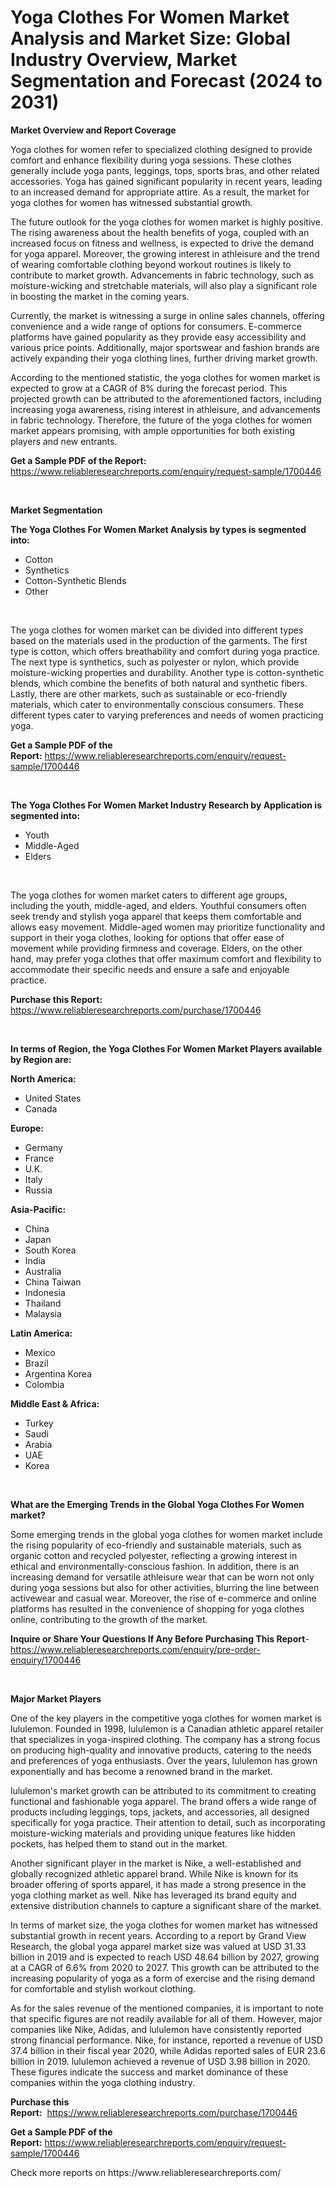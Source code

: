<p><h1>Yoga Clothes For Women Market Analysis and Market Size: Global Industry Overview, Market Segmentation and Forecast (2024 to 2031)</h1></p><p><strong>Market Overview and Report Coverage</strong></p>
<p><p>Yoga clothes for women refer to specialized clothing designed to provide comfort and enhance flexibility during yoga sessions. These clothes generally include yoga pants, leggings, tops, sports bras, and other related accessories. Yoga has gained significant popularity in recent years, leading to an increased demand for appropriate attire. As a result, the market for yoga clothes for women has witnessed substantial growth.</p><p>The future outlook for the yoga clothes for women market is highly positive. The rising awareness about the health benefits of yoga, coupled with an increased focus on fitness and wellness, is expected to drive the demand for yoga apparel. Moreover, the growing interest in athleisure and the trend of wearing comfortable clothing beyond workout routines is likely to contribute to market growth. Advancements in fabric technology, such as moisture-wicking and stretchable materials, will also play a significant role in boosting the market in the coming years.</p><p>Currently, the market is witnessing a surge in online sales channels, offering convenience and a wide range of options for consumers. E-commerce platforms have gained popularity as they provide easy accessibility and various price points. Additionally, major sportswear and fashion brands are actively expanding their yoga clothing lines, further driving market growth.</p><p>According to the mentioned statistic, the yoga clothes for women market is expected to grow at a CAGR of 8% during the forecast period. This projected growth can be attributed to the aforementioned factors, including increasing yoga awareness, rising interest in athleisure, and advancements in fabric technology. Therefore, the future of the yoga clothes for women market appears promising, with ample opportunities for both existing players and new entrants.</p></p>
<p><strong>Get a Sample PDF of the Report:</strong> <a href="https://www.reliableresearchreports.com/enquiry/request-sample/1700446">https://www.reliableresearchreports.com/enquiry/request-sample/1700446</a></p>
<p>&nbsp;</p>
<p><strong>Market Segmentation</strong></p>
<p><strong>The Yoga Clothes For Women Market Analysis by types is segmented into:</strong></p>
<p><ul><li>Cotton</li><li>Synthetics</li><li>Cotton-Synthetic Blends</li><li>Other</li></ul></p>
<p>&nbsp;</p>
<p><p>The yoga clothes for women market can be divided into different types based on the materials used in the production of the garments. The first type is cotton, which offers breathability and comfort during yoga practice. The next type is synthetics, such as polyester or nylon, which provide moisture-wicking properties and durability. Another type is cotton-synthetic blends, which combine the benefits of both natural and synthetic fibers. Lastly, there are other markets, such as sustainable or eco-friendly materials, which cater to environmentally conscious consumers. These different types cater to varying preferences and needs of women practicing yoga.</p></p>
<p><strong>Get a Sample PDF of the Report:</strong>&nbsp;<a href="https://www.reliableresearchreports.com/enquiry/request-sample/1700446">https://www.reliableresearchreports.com/enquiry/request-sample/1700446</a></p>
<p>&nbsp;</p>
<p><strong>The Yoga Clothes For Women Market Industry Research by Application is segmented into:</strong></p>
<p><ul><li>Youth</li><li>Middle-Aged</li><li>Elders</li></ul></p>
<p>&nbsp;</p>
<p><p>The yoga clothes for women market caters to different age groups, including the youth, middle-aged, and elders. Youthful consumers often seek trendy and stylish yoga apparel that keeps them comfortable and allows easy movement. Middle-aged women may prioritize functionality and support in their yoga clothes, looking for options that offer ease of movement while providing firmness and coverage. Elders, on the other hand, may prefer yoga clothes that offer maximum comfort and flexibility to accommodate their specific needs and ensure a safe and enjoyable practice.</p></p>
<p><strong>Purchase this Report:</strong>&nbsp; <a href="https://www.reliableresearchreports.com/purchase/1700446">https://www.reliableresearchreports.com/purchase/1700446</a></p>
<p>&nbsp;</p>
<p><strong>In terms of Region, the Yoga Clothes For Women Market Players available by Region are:</strong></p>
<p>
    <p> <strong> North America: </strong>
        <ul>
            <li>United States</li>
            <li>Canada</li>
        </ul>
        </p> 
    <p> <strong> Europe: </strong>
        <ul>
            <li>Germany</li>
            <li>France</li>
            <li>U.K.</li>
            <li>Italy</li>
            <li>Russia</li>
        </ul>
        </p> 
    <p> <strong> Asia-Pacific: </strong>
        <ul>
            <li>China</li>
            <li>Japan</li>
            <li>South Korea</li>
            <li>India</li>
            <li>Australia</li>
            <li>China Taiwan</li>
            <li>Indonesia</li>
            <li>Thailand</li>
            <li>Malaysia</li>
        </ul>
        </p> 
    <p> <strong> Latin America: </strong>
        <ul>
            <li>Mexico</li>
            <li>Brazil</li>
            <li>Argentina Korea</li>
            <li>Colombia</li>
        </ul>
        </p> 
    <p> <strong> Middle East & Africa: </strong>
        <ul>
            <li>Turkey</li>
            <li>Saudi</li>
            <li>Arabia</li>
            <li>UAE</li>
            <li>Korea</li>
        </ul>
    </p>
    </p>
<p>&nbsp;</p>
<p><strong>What are the Emerging Trends in the Global Yoga Clothes For Women market?</strong></p>
<p><p>Some emerging trends in the global yoga clothes for women market include the rising popularity of eco-friendly and sustainable materials, such as organic cotton and recycled polyester, reflecting a growing interest in ethical and environmentally-conscious fashion. In addition, there is an increasing demand for versatile athleisure wear that can be worn not only during yoga sessions but also for other activities, blurring the line between activewear and casual wear. Moreover, the rise of e-commerce and online platforms has resulted in the convenience of shopping for yoga clothes online, contributing to the growth of the market.</p></p>
<p><strong>Inquire or Share Your Questions If Any Before Purchasing This Report</strong>- <a href="https://www.reliableresearchreports.com/enquiry/pre-order-enquiry/1700446">https://www.reliableresearchreports.com/enquiry/pre-order-enquiry/1700446</a></p>
<p>&nbsp;</p>
<p><strong>Major Market Players</strong></p>
<p><p>One of the key players in the competitive yoga clothes for women market is lululemon. Founded in 1998, lululemon is a Canadian athletic apparel retailer that specializes in yoga-inspired clothing. The company has a strong focus on producing high-quality and innovative products, catering to the needs and preferences of yoga enthusiasts. Over the years, lululemon has grown exponentially and has become a renowned brand in the market.</p><p>lululemon's market growth can be attributed to its commitment to creating functional and fashionable yoga apparel. The brand offers a wide range of products including leggings, tops, jackets, and accessories, all designed specifically for yoga practice. Their attention to detail, such as incorporating moisture-wicking materials and providing unique features like hidden pockets, has helped them to stand out in the market.</p><p>Another significant player in the market is Nike, a well-established and globally recognized athletic apparel brand. While Nike is known for its broader offering of sports apparel, it has made a strong presence in the yoga clothing market as well. Nike has leveraged its brand equity and extensive distribution channels to capture a significant share of the market.</p><p>In terms of market size, the yoga clothes for women market has witnessed substantial growth in recent years. According to a report by Grand View Research, the global yoga apparel market size was valued at USD 31.33 billion in 2019 and is expected to reach USD 48.64 billion by 2027, growing at a CAGR of 6.6% from 2020 to 2027. This growth can be attributed to the increasing popularity of yoga as a form of exercise and the rising demand for comfortable and stylish workout clothing.</p><p>As for the sales revenue of the mentioned companies, it is important to note that specific figures are not readily available for all of them. However, major companies like Nike, Adidas, and lululemon have consistently reported strong financial performance. Nike, for instance, reported a revenue of USD 37.4 billion in their fiscal year 2020, while Adidas reported sales of EUR 23.6 billion in 2019. lululemon achieved a revenue of USD 3.98 billion in 2020. These figures indicate the success and market dominance of these companies within the yoga clothing industry.</p></p>
<p><strong>Purchase this Report:</strong>&nbsp;&nbsp;<a href="https://www.reliableresearchreports.com/purchase/1700446">https://www.reliableresearchreports.com/purchase/1700446</a></p>
<p></p>
<p><strong>Get a Sample PDF of the Report:</strong>&nbsp;<a href="https://www.reliableresearchreports.com/enquiry/request-sample/1700446">https://www.reliableresearchreports.com/enquiry/request-sample/1700446</a></p>
<p>Check more reports on https://www.reliableresearchreports.com/</p>